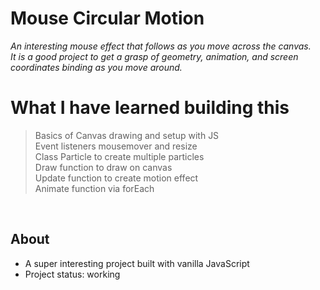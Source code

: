 # Mouse Circular Motion
*An interesting mouse effect that follows as you move across the canvas.*  
*It is a good project to get a grasp of geometry, animation, and screen coordinates binding as you move around.*  

# What I have learned building this  

> Basics of Canvas drawing and setup with JS  
> Event listeners mousemover and resize     
> Class Particle to create multiple particles   
> Draw function to draw on canvas  
> Update function to create motion effect    
> Animate function via forEach    


&nbsp;
&nbsp;
&nbsp;


## About

* A super interesting project built with vanilla JavaScript
* Project status: working
